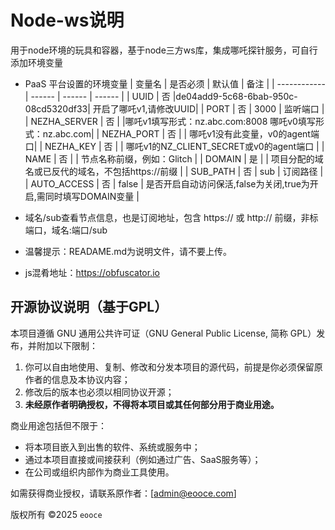 # Node-ws说明
用于node环境的玩具和容器，基于node三方ws库，集成哪吒探针服务，可自行添加环境变量
* PaaS 平台设置的环境变量
  | 变量名        | 是否必须 | 默认值 | 备注 |
  | ------------ | ------ | ------ | ------ |
  | UUID         | 否 |de04add9-5c68-6bab-950c-08cd5320df33| 开启了哪吒v1,请修改UUID|
  | PORT         | 否 |  3000  |  监听端口                    |
  | NEZHA_SERVER | 否 |        |哪吒v1填写形式：nz.abc.com:8008   哪吒v0填写形式：nz.abc.com|
  | NEZHA_PORT   | 否 |        | 哪吒v1没有此变量，v0的agent端口| 
  | NEZHA_KEY    | 否 |        | 哪吒v1的NZ_CLIENT_SECRET或v0的agent端口 |
  | NAME         | 否 |        | 节点名称前缀，例如：Glitch |
  | DOMAIN       | 是 |        | 项目分配的域名或已反代的域名，不包括https://前缀  |
  | SUB_PATH     | 否 |  sub   | 订阅路径   |
  | AUTO_ACCESS  | 否 |  false | 是否开启自动访问保活,false为关闭,true为开启,需同时填写DOMAIN变量 |

* 域名/sub查看节点信息，也是订阅地址，包含 https:// 或 http:// 前缀，非标端口，域名:端口/sub

    
* 温馨提示：READAME.md为说明文件，请不要上传。
* js混肴地址：https://obfuscator.io


## 开源协议说明（基于GPL）

本项目遵循 GNU 通用公共许可证（GNU General Public License, 简称 GPL）发布，并附加以下限制：

1. 你可以自由地使用、复制、修改和分发本项目的源代码，前提是你必须保留原作者的信息及本协议内容；
2. 修改后的版本也必须以相同协议开源；
3. **未经原作者明确授权，不得将本项目或其任何部分用于商业用途。**

商业用途包括但不限于：
- 将本项目嵌入到出售的软件、系统或服务中；
- 通过本项目直接或间接获利（例如通过广告、SaaS服务等）；
- 在公司或组织内部作为商业工具使用。

如需获得商业授权，请联系原作者：[admin@eooce.com]

版权所有 ©2025 `eooce`

